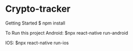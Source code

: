 # Crypto-tracker


Getting Started
$ npm install

To Run this project
Android:
$npx react-native run-android

IOS:
$npx react-native run-ios
